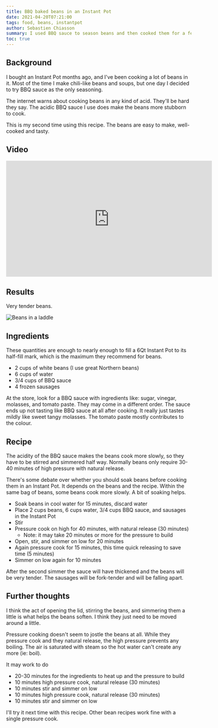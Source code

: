 ```yaml
---
title: BBQ baked beans in an Instant Pot
date: 2021-04-20T07:21:00
tags: food, beans, instantpot
author: Sebastien Chiasson
summary: I used BBQ sauce to season beans and then cooked them for a few hours. With the BBQ sauce they take a longer time to cook. The results are very tasty.
toc: true
---
```


## Background

I bought an Instant Pot months ago, and I've been cooking a lot of beans in it. Most of the time I make chili-like beans and soups, but one day I decided to try BBQ sauce as the only seasoning.

The internet warns about cooking beans in any kind of acid. They'll be hard they say. The acidic BBQ sauce I use does make the beans more stubborn to cook.

This is my second time using this recipe. The beans are easy to make, well-cooked and tasty.

## Video

<iframe width="560" height="315" src="https://www.youtube.com/embed/_RcG3bzT_z4" title="YouTube video player" frameborder="0" allow="accelerometer; autoplay; clipboard-write; encrypted-media; gyroscope; picture-in-picture" allowfullscreen></iframe>

## Results

Very tender beans.

![Beans in a laddle]({attach}IMG_1168.JPG)

## Ingredients

These quantities are enough to nearly enough to fill a 6Qt Instant Pot to its half-fill mark, which is the maximum they recommend for beans.

  * 2 cups of white beans (I use great Northern beans)
  * 6 cups of water
  * 3/4 cups of BBQ sauce
  * 4 frozen sausages

At the store, look for a BBQ sauce with ingredients like: sugar, vinegar, molasses, and tomato paste. They may come in a different order. The sauce ends up not tasting like BBQ sauce at all after cooking. It really just tastes mildly like sweet tangy molasses. The tomato paste mostly contributes to the colour.

## Recipe

The acidity of the BBQ sauce makes the beans cook more slowly, so they have to be stirred and simmered half way. Normally beans only require 30-40 minutes of high pressure with natural release.

There's some debate over whether you should soak beans before cooking them in an Instant Pot. It depends on the beans and the recipe. Within the same bag of beans, some beans cook more slowly. A bit of soaking helps.

  * Soak beans in cool water for 15 minutes, discard water
  * Place 2 cups beans, 6 cups water, 3/4 cups BBQ sauce, and sausages in the Instant Pot
  * Stir
  * Pressure cook on high for 40 minutes, with natural release (30 minutes)
    * Note: it may take 20 minutes or more for the pressure to build
  * Open, stir, and simmer on low for 20 minutes
  * Again pressure cook for 15 minutes, this time quick releasing to save time (5 minutes)
  * Simmer on low again for 10 minutes

After the second simmer the sauce will have thickened and the beans will be very tender. The sausages will be fork-tender and will be falling apart.

## Further thoughts

I think the act of opening the lid, stirring the beans, and simmering them a little is what helps the beans soften. I think they just need to be moved around a little.

Pressure cooking doesn't seem to jostle the beans at all. While they pressure cook and they natural release, the high pressure prevents any boiling. The air is saturated with steam so the hot water can't create any more (ie: boil).

It may work to do

  * 20-30 minutes for the ingredients to heat up and the pressure to build
  * 10 minutes high pressure cook, natural release (30 minutes)
  * 10 minutes stir and simmer on low
  * 10 minutes high pressure cook, natural release (30 minutes)
  * 10 minutes stir and simmer on low

I'll try it next time with this recipe. Other bean recipes work fine with a single pressure cook.
